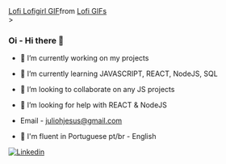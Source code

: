  <div 
   <div class="tenor-gif-embed" data-postid="15410807" data-share-method="host" data-aspect-ratio="1.77778" data-width="100%"><a href="https://tenor.com/view/lofi-     lofigirl-writing-looking-outside-thingking-gif-15410807">Lofi Lofigirl GIF</a>from <a href="https://tenor.com/search/lofi-gifs">Lofi GIFs</a></div> <script                          type="text/javascript"    async src="https://tenor.com/embed.js"></script>
 ></div>

### Oi - Hi there 👋


- 🔭 I’m currently working on my projects
- 🌱 I’m currently learning JAVASCRIPT, REACT, NodeJS, SQL
- 👯 I’m looking to collaborate on any JS projects
- 🤔 I’m looking for help with REACT & NodeJS
- Email - juliohjesus@gmail.com

- :closed_book: I'm fluent in	Portuguese pt/br - English 

[![Linkedin](https://img.shields.io/badge/-Linkedin-blue?style=for-the-badge&logo=Linkedin)](https://www.linkedin.com/in/julio-h)

